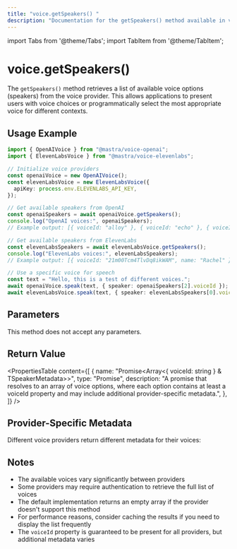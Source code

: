 ```yaml
---
title: "voice.getSpeakers() "
description: "Documentation for the getSpeakers() method available in voice providers, which retrieves available voice options."
---
```


import Tabs from '@theme/Tabs';
import TabItem from '@theme/TabItem';

# voice.getSpeakers()

The `getSpeakers()` method retrieves a list of available voice options (speakers) from the voice provider. This allows applications to present users with voice choices or programmatically select the most appropriate voice for different contexts.

## Usage Example

```typescript
import { OpenAIVoice } from "@mastra/voice-openai";
import { ElevenLabsVoice } from "@mastra/voice-elevenlabs";

// Initialize voice providers
const openaiVoice = new OpenAIVoice();
const elevenLabsVoice = new ElevenLabsVoice({
  apiKey: process.env.ELEVENLABS_API_KEY,
});

// Get available speakers from OpenAI
const openaiSpeakers = await openaiVoice.getSpeakers();
console.log("OpenAI voices:", openaiSpeakers);
// Example output: [{ voiceId: "alloy" }, { voiceId: "echo" }, { voiceId: "fable" }, ...]

// Get available speakers from ElevenLabs
const elevenLabsSpeakers = await elevenLabsVoice.getSpeakers();
console.log("ElevenLabs voices:", elevenLabsSpeakers);
// Example output: [{ voiceId: "21m00Tcm4TlvDq8ikWAM", name: "Rachel" }, ...]

// Use a specific voice for speech
const text = "Hello, this is a test of different voices.";
await openaiVoice.speak(text, { speaker: openaiSpeakers[2].voiceId });
await elevenLabsVoice.speak(text, { speaker: elevenLabsSpeakers[0].voiceId });
```

## Parameters

This method does not accept any parameters.

## Return Value

<PropertiesTable
content={[
{
name: "Promise<Array<{ voiceId: string } & TSpeakerMetadata>>",
type: "Promise",
description:
"A promise that resolves to an array of voice options, where each option contains at least a voiceId property and may include additional provider-specific metadata.",
},
]}
/>

## Provider-Specific Metadata

Different voice providers return different metadata for their voices:

<Tabs>
  <TabItem value="openai" label="OpenAI">
    <PropertiesTable
      content={[
        {
          name: "voiceId",
          type: "string",
          description: "Unique identifier for the voice (e.g., 'alloy', 'echo', 'fable', 'onyx', 'nova', 'shimmer')",
        }
      ]}
    />
  </TabItem>

  <TabItem value="openai-realtime" label="OpenAI Realtime">
    <PropertiesTable
      content={[
        {
          name: "voiceId",
          type: "string",
          description:
            "Unique identifier for the voice (e.g., 'alloy', 'echo', 'fable', 'onyx', 'nova', 'shimmer')",
        },
      ]}
    />
  </TabItem>

  <TabItem value="deepgram" label="Deepgram">
    <PropertiesTable
      content={[
        {
          name: "voiceId",
          type: "string",
          description: "Unique identifier for the voice",
        },
        {
          name: "language",
          type: "string",
          description: "Language code embedded in the voice ID (e.g., 'en')",
        },
      ]}
    />
  </TabItem>

  <TabItem value="elevenlabs" label="ElevenLabs">
    <PropertiesTable
      content={[
        {
          name: "voiceId",
          type: "string",
          description: "Unique identifier for the voice",
        },
        {
          name: "name",
          type: "string",
          description: "Human-readable name of the voice",
        },
        {
          name: "category",
          type: "string",
          description: "Category of the voice (e.g., 'premade', 'cloned')",
        },
      ]}
    />
  </TabItem>

  <TabItem value="google" label="Google">
    <PropertiesTable
      content={[
        {
          name: "voiceId",
          type: "string",
          description: "Unique identifier for the voice",
        },
        {
          name: "languageCodes",
          type: "string[]",
          description:
            "Array of language codes supported by the voice (e.g., ['en-US'])",
        },
      ]}
    />
  </TabItem>

  <TabItem value="azure" label="Azure">
    <PropertiesTable
      content={[
        {
          name: "voiceId",
          type: "string",
          description: "Unique identifier for the voice",
        },
        {
          name: "language",
          type: "string",
          description: "Language code extracted from the voice ID (e.g., 'en')",
        },
        {
          name: "region",
          type: "string",
          description: "Region code extracted from the voice ID (e.g., 'US')",
        },
      ]}
    />
  </TabItem>

  <TabItem value="murf" label="Murf">
    <PropertiesTable
      content={[
        {
          name: "voiceId",
          type: "string",
          description: "Unique identifier for the voice",
        },
        {
          name: "name",
          type: "string",
          description: "Name of the voice (same as voiceId)",
        },
        {
          name: "language",
          type: "string",
          description: "Language code extracted from the voice ID (e.g., 'en')",
        },
        {
          name: "gender",
          type: "string",
          description:
            "Gender of the voice (always 'neutral' in current implementation)",
        },
      ]}
    />
  </TabItem>

  <TabItem value="playai" label="PlayAI">
    <PropertiesTable
      content={[
        {
          name: "voiceId",
          type: "string",
          description:
            "Unique identifier for the voice (S3 URL to manifest.json)",
        },
        {
          name: "name",
          type: "string",
          description:
            "Human-readable name of the voice (e.g., 'Angelo', 'Arsenio')",
        },
        {
          name: "accent",
          type: "string",
          description:
            "Accent of the voice (e.g., 'US', 'Irish', 'US African American')",
        },
        {
          name: "gender",
          type: "string",
          description: "Gender of the voice ('M' or 'F')",
        },
        {
          name: "age",
          type: "string",
          description: "Age category of the voice (e.g., 'Young', 'Middle')",
        },
        {
          name: "style",
          type: "string",
          description: "Speaking style of the voice (e.g., 'Conversational')",
        },
      ]}
    />
  </TabItem>

  <TabItem value="speechify" label="Speechify">
    <PropertiesTable
      content={[
        {
          name: "voiceId",
          type: "string",
          description: "Unique identifier for the voice",
        },
        {
          name: "name",
          type: "string",
          description: "Human-readable name of the voice",
        },
        {
          name: "language",
          type: "string",
          description: "Language code of the voice (e.g., 'en-US')",
        },
      ]}
    />
  </TabItem>

  <TabItem value="sarvam" label="Sarvam">
    <PropertiesTable
      content={[
        {
          name: "voiceId",
          type: "string",
          description: "Unique identifier for the voice",
        },
        {
          name: "name",
          type: "string",
          description: "Human-readable name of the voice",
        },
        {
          name: "language",
          type: "string",
          description: "Language of the voice (e.g., 'english', 'hindi')",
        },
        {
          name: "gender",
          type: "string",
          description: "Gender of the voice ('male' or 'female')",
        }
      ]}
    />
  </TabItem>
</Tabs>

## Notes

- The available voices vary significantly between providers
- Some providers may require authentication to retrieve the full list of voices
- The default implementation returns an empty array if the provider doesn't support this method
- For performance reasons, consider caching the results if you need to display the list frequently
- The `voiceId` property is guaranteed to be present for all providers, but additional metadata varies
